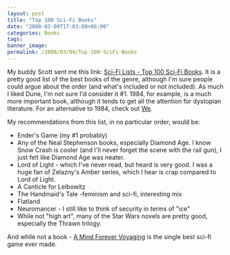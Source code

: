 ```yaml
---
layout: post
title: "Top 100 Sci-Fi Books"
date: "2008-03-09T17:03:00+06:00"
categories: Books 
tags: 
banner_image: 
permalink: /2008/03/09/Top-100-SciFi-Books
---
```


My buddy Scott sent me this link: <a href="http://home.austarnet.com.au/petersykes/topscifi/lists_books_rank1.html">Sci-Fi Lists - Top 100 Sci-Fi Books</a>. It is a pretty good list of the best books of the genre, although I'm sure people could argue about the order (and what's included or not included). As much I liked Dune, I'm not sure I'd consider it #1. 1984, for example, is a much more important book, although it tends to get all the attention for dystopian literature. For an alternative to 1984, check out <a href="http://www.amazon.com/Modern-Library-Classics-Yevgeny-Zamyatin/dp/081297462X/ref=pd_bbs_2?ie=UTF8&s=books&qid=1205094823&sr=8-2">We</a>. 

My recommendations from this list, in no particular order, would be:

<ul>
<li>Ender's Game (my #1 probably)
<li>Any of the Neal Stephenson books, especially Diamond Age. I know Snow Crash is cooler (and I'll never forget the scene with the rail gun), I just felt like Diamond Age was neater.
<li>Lord of Light - which I've never read, but heard is very good. I was a huge fan of Zelazny's Amber series, which I hear is crap compared to Lord of Light.
<li>A Canticle for Leibowitz
<li>The Handmaid's Tale -feminism and sci-fi, interesting mix
<li>Flatland
<li>Neuromancer - I still like to think of security in terms of "ice"
<li>While not "high art", many of the Star Wars novels are pretty good, especially the Thrawn trilogy.
</ul>

And while not a book - <a href="http://en.wikipedia.org/wiki/A_Mind_Forever_Voyaging">A Mind Forever Voyaging</a> is the single best sci-fi game ever made.